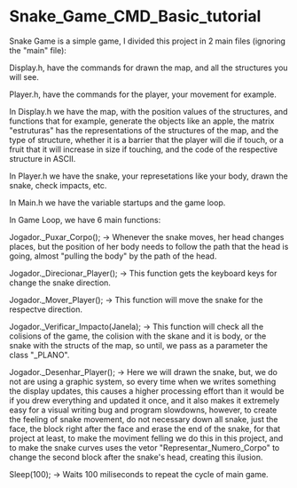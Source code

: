 # Snake_Game_CMD_Basic_tutorial

  Snake Game is a simple game, I divided this project in 2 main files (ignoring the "main" file):

  Display.h, have the commands for drawn the map, and all the structures you will see.

  Player.h, have the commands for the player, your movement for example.


  In Display.h we have the map, with the position values of the structures, and functions that for example, generate the objects like an apple, the matrix "estruturas" has the representations of the structures of the map, and the type of structure, whether it is a barrier that the player will die if touch, or a fruit that it will increase in size if touching, and the code of the respective structure in ASCII.
  
  In Player.h we have the snake, your represetations like your body, drawn the snake, check impacts, etc.
  
  In Main.h we have the variable startups and the game loop.
  
  In Game Loop, we have 6 main functions:

  Jogador._Puxar_Corpo(); -> Whenever the snake moves, her head changes places, but the position of her body needs to follow the path that the head is going, almost "pulling the body" by the path of the head.
  
  Jogador._Direcionar_Player(); -> This function gets the keyboard keys for change the snake direction.
  
  Jogador._Mover_Player(); -> This function will move the snake for the respectve direction.
  
  Jogador._Verificar_Impacto(Janela); -> This function will check all the colisions of the game, the colision with the skane and it is body, or the snake with the structs of the map, so until, we pass as a parameter the class "_PLANO".
  
  Jogador._Desenhar_Player(); -> Here we will drawn the snake, but, we do not are using a graphic system, so every time when we writes something the display updates, this causes a higher processing effort than it would be if you drew everything and updated it once, and it also makes it extremely easy for a visual writing bug and program slowdowns, however, to create the feeling of snake movement, do not necessary down all snake, just the face, the block right after the face and erase the end of the snake, for that project at least, to make the moviment felling we do this in this project, and to make the snake curves uses the vetor "Representar_Numero_Corpo" to change the second block after the snake's head, creating this ilusion.
  
  Sleep(100); -> Waits 100 miliseconds to repeat the cycle of main game.
 
